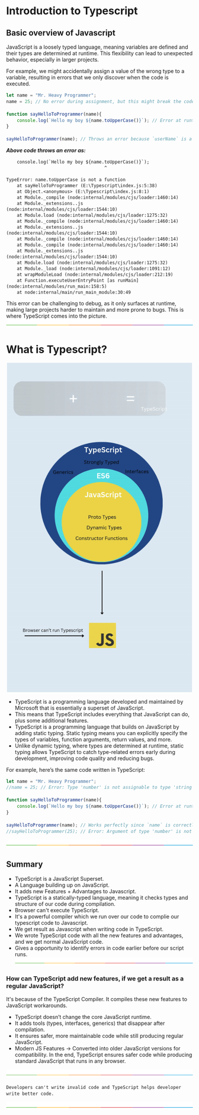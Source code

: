 # Introduction to Typescript

## Basic overview of Javascript

JavaScript is a loosely typed language, meaning variables are defined and their types are determined at runtime. This flexibility can lead to unexpected behavior, especially in larger projects.

For example, we might accidentally assign a value of the wrong type to a variable, resulting in errors that we only discover when the code is executed.

```js
let name = "Mr. Heavy Programmer"; 
name = 25; // No error during assignment, but this might break the code later.

function sayHelloToProgrammer(name){
    console.log(`Hello my boy ${name.toUpperCase()}`); // Error at runtime if `name` is not a string.
}

sayHelloToProgrammer(name); // Throws an error because `userName` is a number, not a string.
```
***Above code throws an error as:***
```
    console.log(`Hello my boy ${name.toUpperCase()}`);
                                     ^

TypeError: name.toUpperCase is not a function
    at sayHelloToProgrammer (E:\Typescript\index.js:5:38)
    at Object.<anonymous> (E:\Typescript\index.js:8:1)
    at Module._compile (node:internal/modules/cjs/loader:1460:14)
    at Module._extensions..js (node:internal/modules/cjs/loader:1544:10)
    at Module.load (node:internal/modules/cjs/loader:1275:32)
    at Module._compile (node:internal/modules/cjs/loader:1460:14)
    at Module._extensions..js (node:internal/modules/cjs/loader:1544:10)
    at Module._compile (node:internal/modules/cjs/loader:1460:14)
    at Module._compile (node:internal/modules/cjs/loader:1460:14)
    at Module._extensions..js (node:internal/modules/cjs/loader:1544:10)
    at Module.load (node:internal/modules/cjs/loader:1275:32)
    at Module._load (node:internal/modules/cjs/loader:1091:12)
    at wrapModuleLoad (node:internal/modules/cjs/loader:212:19)
    at Function.executeUserEntryPoint [as runMain] (node:internal/modules/run_main:158:5)
    at node:internal/main/run_main_module:30:49
```
This error can be challenging to debug, as it only surfaces at runtime, making large projects harder to maintain and more prone to bugs. This is where TypeScript comes into the picture.  
[![-----------------------------------------------------](https://github.com/Prabin128/TypeScript/blob/main/assets/line.png)](#type-assingment)  

# What is Typescript?

<div align="center">
  <img src="https://github.com/Prabin128/TypeScript/blob/main/assets/TypeScript.gif" width="500" >
</div>

- TypeScript is a programming language developed and maintained by Microsoft that is essentially a superset of JavaScript. 
- This means that TypeScript includes everything that JavaScript can do, plus some additional features.
- TypeScript is a programming language that builds on JavaScript by adding static typing. Static typing means you can explicitly specify the types of variables, function arguments, return values, and more. 
- Unlike dynamic typing, where types are determined at runtime, static typing allows TypeScript to catch type-related errors early during development, improving code quality and reducing bugs.

For example, here’s the same code written in TypeScript:
```js
let name = "Mr. Heavy Programmer"; 
//name = 25; // Error: Type 'number' is not assignable to type 'string'

function sayHelloToProgrammer(name){
    console.log(`Hello my boy ${name.toUpperCase()}`); // Error at runtime if `name` is not a string.
}

sayHelloToProgrammer(name); // Works perfectly since `name` is correctly typed.
//sayHelloToProgrammer(25); // Error: Argument of type 'number' is not assignable to parameter of type 'string'.
```  
[![-----------------------------------------------------](https://github.com/Prabin128/TypeScript/blob/main/assets/line.png)](#type-assingment)  

## Summary 


- TypeScript is a JavaScript Superset.
- A Language building up on JavaScript.
- It adds new Features + Advantages to Javascript.  
- TypeScript is a statically-typed language, meaning it checks types and structure of our code during compilation.
- Browser can't execute TypeScript.
- It's a powerful compiler which we run over our code to complie our typescript code to Javascript.
- We get result as Javascript when writing code in TypeScript.  
- We wrote TypeScript code with all the new features and advantages, and we get normal JavaScript code.  
- Gives a opportunity to identify errors in code earlier before our script runs.    
[![-----------------------------------------------------](https://github.com/Prabin128/TypeScript/blob/main/assets/line.png)](#type-assingment)  

### How can TypeScript add new features, if we get a result as a regular JavaScript?

It's because of the TypeScript Compiler. It compiles these new features to JavaScript workarounds.
- TypeScript doesn’t change the core JavaScript runtime.
- It adds tools (types, interfaces, generics) that disappear after compilation.
- It ensures safer, more maintainable code while still producing regular JavaScript.
- Modern JS Features → Converted into older JavaScript versions for compatibility.
In the end, TypeScript ensures safer code while producing standard JavaScript that runs in any browser.   


[![-----------------------------------------------------](https://github.com/Prabin128/TypeScript/blob/main/assets/line.png)](#type-assingment)  

```Developers can't write invalid code and TypeScript helps developer write better code.```  

[![-----------------------------------------------------](https://github.com/Prabin128/TypeScript/blob/main/assets/line.png)](#type-assingment)  
